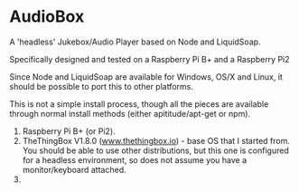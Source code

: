 # AudioBox
A 'headless' Jukebox/Audio Player based on Node and LiquidSoap.

Specifically designed and tested on a Raspberry Pi B+ and a Raspberry Pi2

Since Node and LiquidSoap are available for Windows, OS/X and Linux, it should be possible to port this to other platforms.

This is not a simple install process, though all the pieces are available through normal install methods (either apititude/apt-get or npm).

1) Raspberry Pi B+ (or Pi2).
1) TheThingBox V1.8.0 (www.thethingbox.io) - base OS that I started from.  You should be able to use other distributions, but this one is configured for a headless environment, so does not assume you have a monitor/keyboard attached.
2) 

